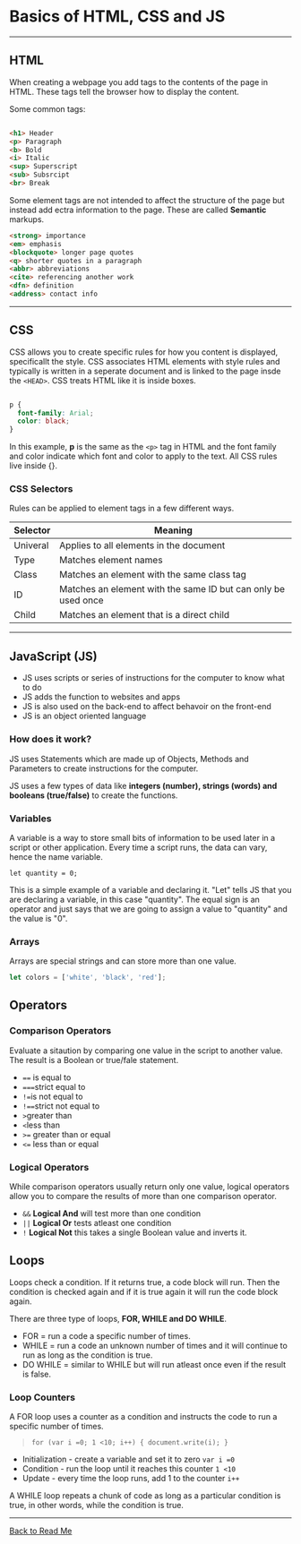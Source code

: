 # Basics of HTML, CSS and JS

---

## HTML 

When creating a webpage you add tags to the contents of the page in HTML. These tags tell the browser how to display the content. 

Some common tags:

```html

<h1> Header
<p> Paragraph
<b> Bold
<i> Italic
<sup> Superscript
<sub> Subsrcipt
<br> Break

```
Some element tags are not intended to affect the structure of the page but instead add ectra information to the page. These are called **Semantic** markups.

```html
<strong> importance
<em> emphasis
<blockquote> longer page quotes
<q> shorter quotes in a paragraph
<abbr> abbreviations
<cite> referencing another work
<dfn> definition
<address> contact info

```
---

## CSS

CSS allows you to create specific rules for how you content is displayed, specificallt the style. CSS associates HTML elements with style rules and typically is written in a seperate document and is linked to the page insde the `<HEAD>`. CSS treats HTML like it is inside boxes.

```css

p { 
  font-family: Arial;
  color: black;
}
```
In this example, **p** is the same as the `<p>` tag in HTML and the font family and color indicate which font and color to apply to the text. All CSS rules live inside {}.

### CSS Selectors

Rules can be applied to element tags in a few different ways.

|         Selector |      Meaning                 |
|------------------|------------------------------|
|Univeral          | Applies to all elements in the document|
|Type              | Matches element names|
|Class             | Matches an element with the same class tag|
|ID                | Matches an element with the same ID but can only be used once
|Child             | Matches an element that is a direct child|

---
## JavaScript (JS)

* JS uses scripts or series of instructions for the computer to know what to do
* JS adds the function to websites and apps
* JS is also used on the back-end to affect behavoir on the front-end
* JS is an object oriented language

### How does it work?

JS uses Statements which are made up of Objects, Methods and Parameters to create instructions for the computer. 

JS uses a few types of data like **integers (number), strings (words) and booleans (true/false)** to create the functions.

### Variables

A variable is a way to store small bits of information to be used later in a script or other application. Every time a script runs, the data can vary, hence the name variable.

```JS
let quantity = 0;
```

This is a simple example of a variable and declaring it. "Let" tells JS that you are declaring a variable, in this case "quantity". The equal sign is an operator and just says that we are going to assign a value to "quantity" and the value is "0".

### Arrays

Arrays are special strings and can store more than one value.
```js
let colors = ['white', 'black', 'red'];
```

## Operators

### Comparison Operators

Evaluate a sitaution by comparing one value in the script to another value. The result is a Boolean or true/fale statement.

- `==` is equal to
- `===`strict equal to
- `!=`is not equal to 
- `!==`strict not equal to
- `>`greater than
- `<`less than
- `>=` greater than or equal
- `<=` less than or equal

### Logical Operators

While comparison operators usually return only one value, logical operators allow you to compare the results of more than one comparison operator.

- `&&` **Logical And** will test more than one condition
- `||` **Logical Or** tests atleast one condition
- `!` **Logical Not** this takes a single Boolean value and inverts it.

## Loops

Loops check a condition. If it returns true, a code block will run. Then the condition is checked again and if it is true again it will run the code block again.

There are three type of loops, **FOR, WHILE and DO WHILE**.

- FOR = run a code a specific number of times.
- WHILE = run a code an unknown number of times and it will continue to run as long as the condition is true.
- DO WHILE = similar to WHILE but will run atleast once even if the result is false.

### Loop Counters

A FOR loop uses a counter as a condition and instructs the code to run a specific number of times. 
>`for (var i =0; 1 <10; i++) {
    document.write(i);
}`

- Initialization - create a variable and set it to zero `var i =0`
- Condition - run the loop until it reaches this counter `1 <10`
- Update - every time the loop runs, add 1 to the counter `i++`

A WHILE loop repeats a chunk of code as long as a particular condition is true, in other words, while the condition is true.

---

[Back to Read Me](../README.md)